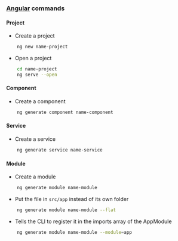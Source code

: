 ### [Angular](http://angular.io) commands


#### Project
- Create a project
````bash
    ng new name-project
````
- Open a project
````bash
    cd name-project
    ng serve --open
````

#### Component
- Create a component
````bash
    ng generate component name-component
````

#### Service
- Create a service
````bash
    ng generate service name-service
````

#### Module
- Create a module
````bash
    ng generate module name-module
````
- Put the file in `src/app` instead of its own folder
````bash
    ng generate module name-module --flat
````
- Tells the CLI to register it in the imports array of the AppModule
````bash
    ng generate module name-module --module=app
````
